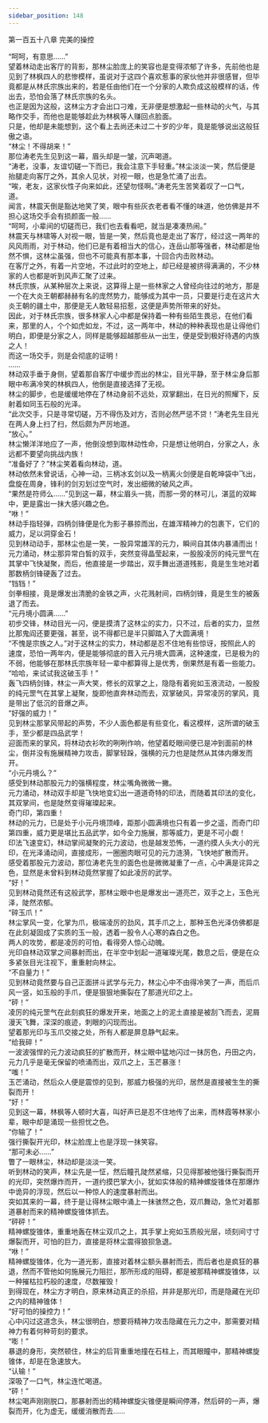 ```yaml
---
sidebar_position: 148
---
```

 第一百五十八章 完美的操控


“呵呵，有意思……”  
望着林动走出客厅的背影，那林尘脸庞上的笑容也是变得浓郁了许多，先前他也是见到了林枫四人的悲惨模样，虽说对于这四个喜欢惹事的家伙他并非很感冒，但毕竟都是从林氏宗族出来的，若是任由他们在一个分家的人欺负成这般模样的话，传出去，恐怕会落了林氏宗族的名头。  
也正是因为这般，这林尘方才会出口刁难，无非便是想激起一些林动的火气，与其略作交手，而他也是能够趁此为林枫等人赚回点脸面。  
只是，他却是未能想到，这个看上去尚还未过二十岁的少年，竟是能够说出这般狂傲之语。  
“林尘！不得胡来！”  
那位涛老先生见到这一幕，眉头却是一皱，沉声喝道。  
“涛老，没事，友谊切磋一下而已，我会注意下手轻重。”林尘淡淡一笑，然后便是抬腿走向客厅之外，其余人见状，对视一眼，也是急忙涌了出去。  
“唉，老友，这家伙性子向来如此，还望勿怪啊。”涛老先生苦笑着叹了一口气，道。  
闻言，林震天倒是豁达地笑了笑，眼中有些灰衣老者看不懂的味道，他仿佛是并不担心这场交手会有损颜面一般……  
“呵呵，小辈间的切磋而已，我们也去看看吧，就当是凑凑热闹。”  
林震天与林啸等人对视一眼，皆是一笑，然后竟也是走出了客厅，经过这一两年的风风雨雨，对于林动，他们已是有着相当大的信心，连岳山那等强者，林动都是怡然不惧，这林尘虽强，但也不可能真有那本事，十回合内击败林动。  
在客厅之外，有着一片空地，不过此时的空地上，却已经是被挤得满满的，不少林家的人也都是听到风声汇聚了过来。  
林氏宗族，从某种层次上来说，这算得上是一些林家之人曾经向往过的地方，那是一个在大炎王朝都赫赫有名的庞然势力，能够成为其中一员，只要是行走在这片大炎王朝的疆土中，那便是无人敢轻易招惹，这便是声势所带来的好处。  
因此，对于林氏宗族，很多林家人心中都是保持着一种有些陌生畏忌，在他们看来，那里的人，个个如虎如龙，不过，这一两年中，林动的种种表现也是让得他们明白，即便是分家之人，同样是能够超越那些从一出生，便是受到极好待遇的内族之人！  
而这一场交手，则是会彻底的证明！  
……  
林动双手垂于身侧，望着那自客厅中缓步而出的林尘，目光平静，至于林尘身后那眼中布满冷笑的林枫四人，他倒是直接选择了无视。  
林尘的脚步，也是缓缓地停在了林动身前不远处，双掌翻出，在日光的照耀下，反射着如同玉石般的光泽。  
“此次交手，只是寻常切磋，万不得伤及对方，否则必然严惩不贷！”涛老先生目光在两人身上扫了扫，然后颇为严厉地道。  
“放心。”  
林尘懒洋洋地应了一声，他倒没想到取林动性命，只是想让他明白，分家之人，永远都不要望向挑战内族！  
“准备好了？”林尘笑着看向林动，道。  
林动依然未曾说话，心神一动，三柄冰玄剑以及一柄离火剑便是自乾坤袋中飞出，盘旋在周身，锋利的剑刃划过空气时，发出细微的破风之声。  
“果然是符师么……”见到这一幕，林尘眉头一挑，而那一旁的林可儿，湛蓝的双眸中，更是露出一抹大感兴趣之色。  
“咻！”  
林动手指轻弹，四柄剑锋便是化为影子暴掠而出，在雄浑精神力的包裹下，它们的威力，足以洞穿金石！  
见到林动动手，那林尘也是一笑，一股异常雄浑的元力，瞬间自其体内暴涌而出！  
元力涌动，林尘那异常白皙的双手，突然变得晶莹起来，一股股凌厉的纯元罡气在其掌中飞快凝聚，而后，他直接是一步踏出，双手舞出道道残影，竟是生生地对着那数柄剑锋硬轰了过去。  
“铛铛！”  
剑拳相接，竟是爆发出清脆的金铁之声，火花溅射间，四柄剑锋，竟是生生的被轰退了而去。  
“元丹境小圆满……”  
初步交锋，林动目光一闪，便是摸清了这林尘的实力，只不过，后者的实力，显然比那鬼阎还要更强，甚至，说不得都已是半只脚踏入了大圆满境！  
“不愧是宗族之人。”对于这林尘的实力，林动都是忍不住地有些惊讶，按照此人的速度，恐怕一两年内，便是能够彻底的晋入元丹境大圆满，这种速度，已是极为的不弱，他能够在那林氏宗族年轻一辈中都算得上是优秀，倒果然是有着一些能力。  
“哈哈，来试试我这破玉手！”  
轰飞四柄剑锋，林尘一声大笑，修长的双掌之上，隐隐有着宛如玉液流动，一股股的纯元罡气在其掌上凝聚，旋即他直奔林动而去，双掌破风，异常凌厉的掌风，竟是带出了低沉的音爆之声。  
“好强的威力！”  
见到林尘那掌风带起的声势，不少人面色都是有些变化，看这模样，这所谓的破玉手，至少都是四品武学！  
迎面而来的掌风，将林动衣衫吹的咧咧作响，他望着眨眼间便已是冲到面前的林尘，倒并没有施展精神力攻击，脚掌轻跺，强横的元力也是陡然从其体内爆发而开。  
“小元丹境么？”  
感受到林动那股元力的强横程度，林尘嘴角微微一撇。  
元力涌动，林动双手却是飞快地变幻出一道道奇特的印法，而随着其印法的变化，其双掌间，也是陡然变得璀璨起来。  
奇门印，第四重！  
林动的元力，已是处于小元丹境顶峰，距那小圆满境也只有着一步之遥，而奇门印第四重，威力更是堪比五品武学，如今全力施展，那等威力，更是不可小觑！  
印法飞速变幻，林动掌间凝聚的元力波动，也是越发恐怖，一道约摸人头大小的光印，在光泽涌动间，直接成形，一圈圈肉眼可见的元力涟漪，飞快地扩散而开。  
感受着那股元力波动，那位涛老先生的面色也是微微凝重了一点，心中满是诧异之色，显然是未曾料到林动竟然掌握了如此凌厉的武学。  
“好！”  
见到林动竟然还有这般武学，那林尘眼中也是爆发出一道亮芒，双手之上，玉色光泽，陡然浓郁。  
“碎玉爪！”  
林尘掌风一变，化掌为爪，极端凌厉的劲风，其手爪之上，那种玉色光泽仿佛都是在此刻凝固成了实质的玉一般，透着一股令人心寒的森白之色。  
两人的攻势，都是凌厉的可怕，看得旁人惊心动魄。  
光印自林动双掌之间暴射而出，在半空中划起一道璀璨光尾，数息之后，便是在众多紧张目光注视下，重重射向林尘。  
“不自量力！”  
见到林动竟然要与自己正面拼斗武学与元力，林尘心中不由得冷笑了一声，而后爪风一竖，如玉般的手爪，便是狠狠地撕裂在了那道光印之上。  
“砰！”  
凌厉的纯元罡气在此刻疯狂的爆发开来，地面之上的泥土直接是被刮飞而去，泥屑漫天飞舞，深深的痕迹，刺眼的闪现而出。  
望着那光印与玉爪交接之处，所有人都是屏息静气起来。  
“给我碎！”  
一波波强悍的元力波动疯狂的扩散而开，林尘眼中猛地闪过一抹厉色，丹田之内，元力几乎是毫无保留的喷涌而出，双爪之上，玉芒暴涨！  
“嗤！”  
玉芒涌动，然后众人便是震惊的见到，那威力极强的光印，居然是直接被生生的撕裂而开！  
“好！”  
见到这一幕，林枫等人顿时大喜，叫好声已是忍不住地传了出来，而林霞等林家小辈，眼中却是涌现一些担忧之色。  
“你输了！”  
强行撕裂开光印，林尘脸庞上也是浮现一抹笑容。  
“那可未必……”  
瞥了一眼林尘，林动却是淡淡一笑。  
听到林动的笑声，林尘先是一怔，然后瞳孔陡然紧缩，只见得那被他强行撕裂而开的光印，突然爆炸而开，一道约摸巴掌大小，犹如实体般的精神螺旋锥体在那爆炸中诡异的浮现，然后以一种惊人的速度暴射而出。  
突如其来的一幕，终于是让得林尘眼中涌上一抹骇然之色，双爪舞动，急忙对着那道暴射而来的精神螺旋锥体抓去。  
“砰砰！”  
精神螺旋锥体，重重地轰在林尘双爪之上，其手掌上宛如玉质般光层，顷刻间寸寸爆裂而开，可怕的巨力，直接是将林尘震得狼狈急退。  
“咻！”  
精神螺旋锥体，化为一道光影，直接对着林尘额头暴射而去，而后者也是疯狂的暴退，然而不管他如何施展元力阻拦，那所形成的阻碍，都是被那精神螺旋锥体，以一种摧枯拉朽般的速度，尽数摧毁！  
到得现在，林尘方才明白，原来林动真正的杀招，并非是那光印，而是隐藏在光印之内的精神锥体！  
“好可怕的操控力！”  
心中闪过这道念头，林尘很明白，想要将精神力攻击隐藏在元力之中，那需要对精神力有着何种苛刻的要求。  
“嘭！”  
暴退的身形，突然顿住，林尘的后背重重地撞在石柱上，而其眼瞳中，那精神螺旋锥体，却是在急速放大。  
“认输！”  
深吸了一口气，林尘连忙喝道。  
“砰！”  
林尘喝声刚刚脱口，那暴射而出的精神螺旋尖锥便是瞬间停滞，然后砰的一声，爆裂而开，化为虚无，缓缓消散而去……  
  
  
